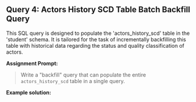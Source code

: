 
## Query 4: Actors History SCD Table Batch Backfill Query
This SQL query is designed to populate the 'actors_history_scd' table in the 'student' schema. 
It is tailored for the task of incrementally backfilling this table with historical data 
regarding the status and quality classification of actors.
 
**Assignment Prompt:** 
> Write a "backfill" query that can populate the entire `actors_history_scd` table in a single query.

**Example solution:**

```sql

```